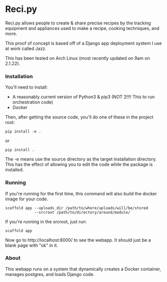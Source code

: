 # Reci.py

Reci.py allows people to create & share precise recipes by the tracking
equipment and appliances used to make a recipe, cooking techniques, and more.

This proof of concept is based off of a Django app deployment system I use
at work called Jazz.

This has been tested on Arch Linux (most recently updated on 9am on 2.1.22).

### Installation

You'll need to install:

- A reasonably current version of Python3 & pip3 (NOT 2!!!! This to run orchestration code)
- Docker

Then, after getting the source code, you'll do one of these in the project root:

`pip install -e .`

or

`pip install .`

The -e means use the source directory as the target installation directory. This has
the effect of allowing you to edit the code while the package is installed.

### Running

If you're running for the first time, this command will also build the docker image for your code.

    scaffold app --uploads_dir /path/to/where/uploads/will/be/stored
                 --srcroot /path/to/directory/around/module/

If you're running in the srcroot, just run:

    scaffold app

Now go to http://localhost:8000/ to see the webapp. It should just be a blank page with "ok" in it.

### About

This webapp runs on a system that dynamically creates a Docker container, manages postgres, and loads Django code.
